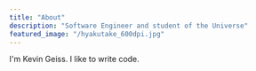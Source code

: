 ```yaml
---
title: "About"
description: "Software Engineer and student of the Universe"
featured_image: "/hyakutake_600dpi.jpg"
---
```

I'm Kevin Geiss. I like to write code.
